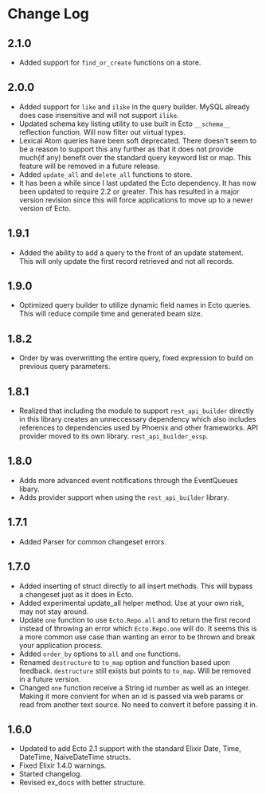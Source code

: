 # Change Log #

## 2.1.0 ##
* Added support for `find_or_create` functions on a store.

## 2.0.0 ##

* Added support for `like` and `ilike` in the query builder. MySQL already does case insensitive and will not support `ilike`.
* Updated schema key listing utility to use built in Ecto `__schema__` reflection function. Will now filter out virtual types.
* Lexical Atom queries have been soft deprecated. There doesn't seem to be a reason to support this any further as that it does not provide much(if any) benefit over the standard query keyword list or map. This feature will be removed in a future release.
* Added `update_all` and `delete_all` functions to store.
* It has been a while since I last updated the Ecto dependency. It has now been updated to require 2.2 or greater. This has resulted in a major version revision since this will force applications to move up to a newer version of Ecto.

## 1.9.1 ##

* Added the ability to add a query to the front of an update statement. This will only update the first record retrieved and not all records.

## 1.9.0 ##

* Optimized query builder to utilize dynamic field names in Ecto queries. This will reduce compile time and generated beam size.

## 1.8.2 ##

* Order by was overwritting the entire query, fixed expression to build on previous query parameters.

## 1.8.1 ##

* Realized that including the module to support `rest_api_builder` directly in this library creates an unneccessary dependency which
also includes references to dependencies used by Phoenix and other frameworks. API provider moved to its own library. `rest_api_builder_essp`.

## 1.8.0 ##

* Adds more advanced event notifications through the EventQueues libary.
* Adds provider support when using the `rest_api_builder` library.

## 1.7.1 ##

* Added Parser for common changeset errors.

## 1.7.0 ##

* Added inserting of struct directly to all insert methods. This will bypass a changeset just as it does in Ecto.
* Added experimental update_all helper method. Use at your own risk, may not stay around.
* Update `one` function to use `Ecto.Repo.all` and to return the first record instead of throwing an error which `Ecto.Repo.one` will do.
It seems this is a more common use case than wanting an error to be thrown and break your application process.
* Added `order_by` options to `all` and `one` functions.
* Renamed `destructure` to `to_map` option and function based upon feedback. `destructure` still exists but points to `to_map`. Will be
removed in a future version.
* Changed `one` function receive a String id number as well as an integer. Making it more convient for when an id is passed via web params
or read from another text source. No need to convert it before passing it in.

## 1.6.0 ##

* Updated to add Ecto 2.1 support with the standard Elixir Date, Time, DateTime, NaiveDateTime structs.
* Fixed Elixir 1.4.0 warnings.
* Started changelog.
* Revised ex_docs with better structure.